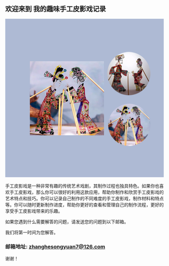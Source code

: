 ## 欢迎来到 我的趣味手工皮影戏记录

![Image](icon-1024.png)


手工皮影戏是一种非常有趣的传统艺术戏剧，其制作过程也独具特色。如果你也喜欢手工皮影戏，那么你可以很好的利用这款应用，帮助你制作和欣赏手工皮影戏的艺术特点和技巧。你可以记录自己制作的不同难度的手工皮影戏，制作材料和特点等。你可以随时更新制作进度，帮助你更好的查看和管理自己的制作流程，更好的享受手工皮影戏带来的乐趣。


如果您遇到什么需要解答的问题，请发送您的问题到以下邮箱。

我们将第一时间为您解答。

### 邮箱地址: zhanghesongyuan7@126.com

谢谢！
